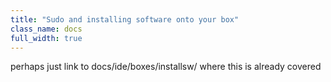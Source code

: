 ```yaml
---
title: "Sudo and installing software onto your box"
class_name: docs
full_width: true
---
```


perhaps just link to docs/ide/boxes/installsw/ where this is already covered 